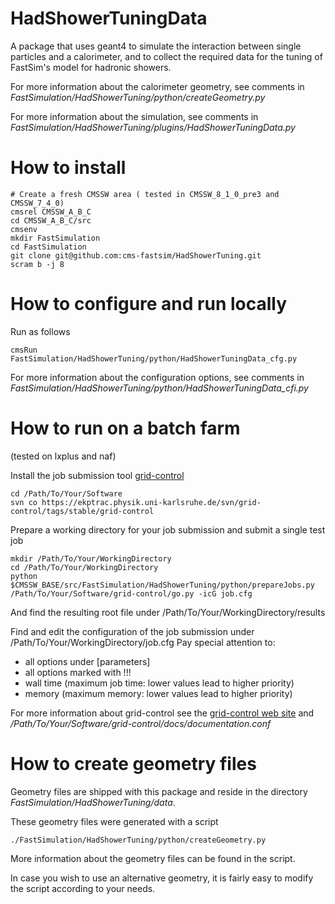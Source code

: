 # HadShowerTuningData

A package that uses geant4 to simulate the interaction between single particles and a calorimeter,
and to collect the required data for the tuning of FastSim's model for hadronic showers.

For more information about the calorimeter geometry, see comments in *FastSimulation/HadShowerTuning/python/createGeometry.py*

For more information about the simulation, see comments in *FastSimulation/HadShowerTuning/plugins/HadShowerTuningData.py*

# How to install

    # Create a fresh CMSSW area ( tested in CMSSW_8_1_0_pre3 and CMSSW_7_4_0)
    cmsrel CMSSW_A_B_C
    cd CMSSW_A_B_C/src
    cmsenv
    mkdir FastSimulation
    cd FastSimulation
    git clone git@github.com:cms-fastsim/HadShowerTuning.git
    scram b -j 8

# How to configure and run locally

Run as follows

    cmsRun FastSimulation/HadShowerTuning/python/HadShowerTuningData_cfg.py

For more information about the configuration options, see comments in 
*FastSimulation/HadShowerTuning/python/HadShowerTuningData_cfi.py*

# How to run on a batch farm

(tested on lxplus and naf)

Install the job submission tool [grid-control](https://ekptrac.physik.uni-karlsruhe.de/trac/grid-control)

    cd /Path/To/Your/Software
    svn co https://ekptrac.physik.uni-karlsruhe.de/svn/grid-control/tags/stable/grid-control
   
Prepare a working directory for your job submission and submit a single test job

    mkdir /Path/To/Your/WorkingDirectory
    cd /Path/To/Your/WorkingDirectory
    python $CMSSW_BASE/src/FastSimulation/HadShowerTuning/python/prepareJobs.py
    /Path/To/Your/Software/grid-control/go.py -icG job.cfg

And find the resulting root file under /Path/To/Your/WorkingDirectory/results

Find and edit the configuration of the job submission under /Path/To/Your/WorkingDirectory/job.cfg
Pay special attention to:
   * all options under [parameters]
   * all options marked with !!!
   * wall time (maximum job time: lower values lead to higher priority)
   * memory (maximum memory: lower values lead to higher priority)

For more information about grid-control see the [grid-control web site](https://ekptrac.physik.uni-karlsruhe.de/trac/grid-control) and */Path/To/Your/Software/grid-control/docs/documentation.conf*

# How to create geometry files

Geometry files are shipped with this package and reside in the directory *FastSimulation/HadShowerTuning/data*.

These geometry files were generated with a script

    ./FastSimulation/HadShowerTuning/python/createGeometry.py

More information about the geometry files can be found in the script.

In case you wish to use an alternative geometry, 
it is fairly easy to modify the script according to your needs.

